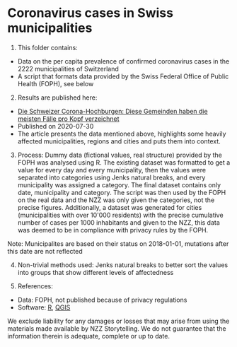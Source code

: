 # Coronavirus cases in Swiss municipalities

1. This folder contains: 
 * Data on the per capita prevalence of confirmed coronavirus cases in the 2222 municipalities of Switzerland
 * A script that formats data provided by the Swiss Federal Office of Public Health (FOPH), see below

2. Results are published here:
  * [Die Schweizer Corona-Hochburgen: Diese Gemeinden haben die meisten Fälle pro Kopf verzeichnet](https://www.nzz.ch/ld.1564581)
  * Published on 2020-07-30
  * The article presents the data mentioned above, highlights some heavily affected municipalities, regions and cities and puts them into context.
  
3. Process: Dummy data (fictional values, real structure) provided by the FOPH was analysed using R. The existing dataset was formatted to get a value for every day and every municipality, then the values were separated into categories using Jenks natural breaks, and every municipality was assigned a category. The final dataset contains only date, municipality and category. The script was then used by the FOPH on the real data and the NZZ was only given the categories, not the precise figures. Additionally, a dataset was generated for cities (municipalities with over 10'000 residents) with the precise cumulative number of cases per 1000 inhabitants and given to the NZZ, this data was deemed to be in compliance with privacy rules by the FOPH.

Note: Municipalites are based on their status on 2018-01-01, mutations after this date are not reflected

4. Non-trivial methods used: Jenks natural breaks to better sort the values into groups that show different levels of affectedness 

6. References:
  * Data: FOPH, not published because of privacy regulations
  * Software: [R](http://www.R-project.org), [QGIS](http://www.qgis.org)

We exclude liability for any damages or losses that may arise from using the materials made available by NZZ Storytelling. We do not guarantee that the information therein is adequate, complete or up to date.
